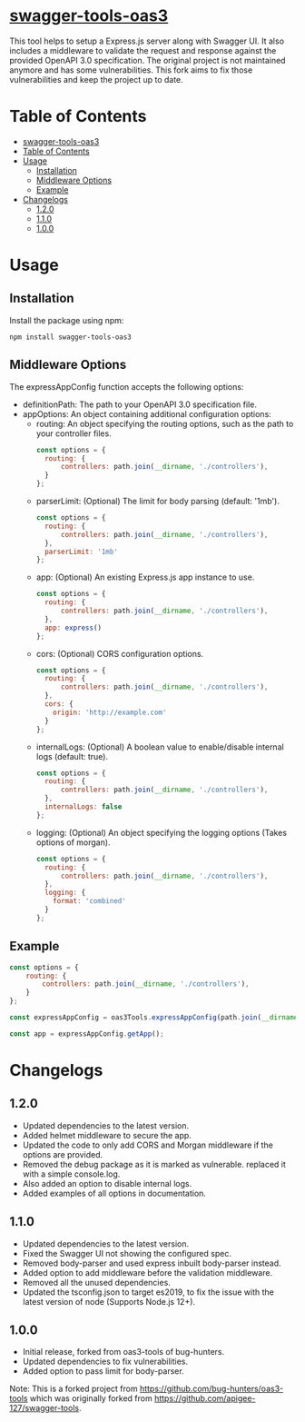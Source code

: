 # [swagger-tools-oas3](https://www.npmjs.com/package/swagger-tools-oas3)
This tool helps to setup a Express.js server along with Swagger UI. It also includes a middleware to validate the request and response against the provided OpenAPI 3.0 specification.
The original project is not maintained anymore and has some vulnerabilities. This fork aims to fix those vulnerabilities and keep the project up to date.

# Table of Contents
- [swagger-tools-oas3](#swagger-tools-oas3)
- [Table of Contents](#table-of-contents)
- [Usage](#usage)
  - [Installation](#installation)
  - [Middleware Options](#middleware-options)
  - [Example](#example)
- [Changelogs](#changelogs)
  - [1.2.0](#120)
  - [1.1.0](#110)
  - [1.0.0](#100)

# Usage
## Installation
Install the package using npm:
```
npm install swagger-tools-oas3
```

## Middleware Options
The expressAppConfig function accepts the following options:
- definitionPath: The path to your OpenAPI 3.0 specification file.
- appOptions: An object containing additional configuration options:
  - routing: An object specifying the routing options, such as the path to your controller files.
    ```javascript
    const options = {
      routing: {
          controllers: path.join(__dirname, './controllers'),
      }
    };
    ```
  - parserLimit: (Optional) The limit for body parsing (default: '1mb').
    ```javascript
    const options = {
      routing: {
          controllers: path.join(__dirname, './controllers'),
      },
      parserLimit: '1mb'
    };
    ```
  - app: (Optional) An existing Express.js app instance to use.
    ```javascript
    const options = {
      routing: {
          controllers: path.join(__dirname, './controllers'),
      },
      app: express()
    };
    ```
  - cors: (Optional) CORS configuration options.
    ```javascript
    const options = {
      routing: {
          controllers: path.join(__dirname, './controllers'),
      },
      cors: {
        origin: 'http://example.com'
      }
    };
    ```
  - internalLogs: (Optional) A boolean value to enable/disable internal logs (default: true).
    ```javascript
    const options = {
      routing: {
          controllers: path.join(__dirname, './controllers'),
      },
      internalLogs: false
    };
    ```
  - logging: (Optional) An object specifying the logging options (Takes options of morgan).
    ```javascript
    const options = {
      routing: {
          controllers: path.join(__dirname, './controllers'),
      },
      logging: {
        format: 'combined'
      }
    };
    ```

## Example
```javascript
const options = {
    routing: {
        controllers: path.join(__dirname, './controllers'),
    }
};

const expressAppConfig = oas3Tools.expressAppConfig(path.join(__dirname, './api/openapi.yaml'), options);

const app = expressAppConfig.getApp();
```

# Changelogs
## 1.2.0
- Updated dependencies to the latest version.
- Added helmet middleware to secure the app.
- Updated the code to only add CORS and Morgan middleware if the options are provided.
- Removed the debug package as it is marked as vulnerable. replaced it with a simple console.log.
- Also added an option to disable internal logs.
- Added examples of all options in documentation.

## 1.1.0
- Updated dependencies to the latest version.
- Fixed the Swagger UI not showing the configured spec.
- Removed body-parser and used express inbuilt body-parser instead.
- Added option to add middleware before the validation middleware.
- Removed all the unused dependencies.
- Updated the tsconfig.json to target es2019, to fix the issue with the latest version of node (Supports Node.js 12+).
 
## 1.0.0
- Initial release, forked from oas3-tools of bug-hunters.
- Updated dependencies to fix vulnerabilities.
- Added option to pass limit for body-parser.


Note: This is a forked project from https://github.com/bug-hunters/oas3-tools which was originally forked from https://github.com/apigee-127/swagger-tools.
